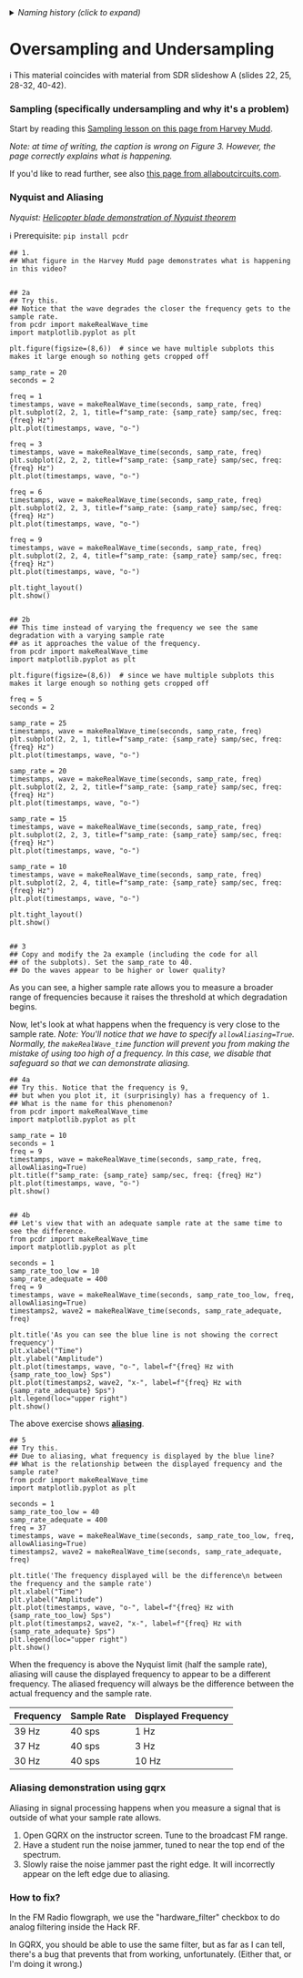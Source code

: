 <details><summary><i>Naming history (click to expand)</i></summary>
<pre>
2022 Aug 08: 050-Nyquist.md
2022 Aug 30: 090-Nyquist.md 
2023 Jan 04: 082-Nyquist.md 
2023 Jan 23: 082LATER-Nyquist.md 
2023 Jan 28: 999-Nyquist.md
2023 May 22: 040_Nyquist.md
2023 Aug 23: 030_Oversampling_Undersampling.md
</pre>
</details>

# Oversampling and Undersampling

ℹ️ This material coincides with material from SDR slideshow A (slides 22, 25, 28-32, 40-42).

### Sampling (specifically undersampling and why it's a problem)

Start by reading this [Sampling lesson on this page from Harvey Mudd](https://gallicchio.github.io/learnSDR/lesson06.html).

_Note: at time of writing, the caption is wrong on Figure 3. However, the page correctly explains what is happening._

If you'd like to read further, see also [this page from allaboutcircuits.com](https://www.allaboutcircuits.com/technical-articles/nyquist-shannon-theorem-understanding-sampled-systems/).

### Nyquist and Aliasing

_Nyquist: [Helicopter blade demonstration of Nyquist theorem](https://www.youtube.com/watch?v=yr3ngmRuGUc)_

ℹ️ Prerequisite: `pip install pcdr`


```python3
## 1.
## What figure in the Harvey Mudd page demonstrates what is happening in this video? 


## 2a 
## Try this.
## Notice that the wave degrades the closer the frequency gets to the sample rate.
from pcdr import makeRealWave_time
import matplotlib.pyplot as plt

plt.figure(figsize=(8,6))  # since we have multiple subplots this makes it large enough so nothing gets cropped off

samp_rate = 20
seconds = 2

freq = 1
timestamps, wave = makeRealWave_time(seconds, samp_rate, freq)
plt.subplot(2, 2, 1, title=f"samp_rate: {samp_rate} samp/sec, freq: {freq} Hz")
plt.plot(timestamps, wave, "o-")

freq = 3
timestamps, wave = makeRealWave_time(seconds, samp_rate, freq)
plt.subplot(2, 2, 2, title=f"samp_rate: {samp_rate} samp/sec, freq: {freq} Hz")
plt.plot(timestamps, wave, "o-")

freq = 6
timestamps, wave = makeRealWave_time(seconds, samp_rate, freq)
plt.subplot(2, 2, 3, title=f"samp_rate: {samp_rate} samp/sec, freq: {freq} Hz")
plt.plot(timestamps, wave, "o-")

freq = 9
timestamps, wave = makeRealWave_time(seconds, samp_rate, freq)
plt.subplot(2, 2, 4, title=f"samp_rate: {samp_rate} samp/sec, freq: {freq} Hz")
plt.plot(timestamps, wave, "o-")

plt.tight_layout()
plt.show()


## 2b
## This time instead of varying the frequency we see the same degradation with a varying sample rate
## as it approaches the value of the frequency.
from pcdr import makeRealWave_time
import matplotlib.pyplot as plt

plt.figure(figsize=(8,6))  # since we have multiple subplots this makes it large enough so nothing gets cropped off

freq = 5
seconds = 2

samp_rate = 25
timestamps, wave = makeRealWave_time(seconds, samp_rate, freq)
plt.subplot(2, 2, 1, title=f"samp_rate: {samp_rate} samp/sec, freq: {freq} Hz")
plt.plot(timestamps, wave, "o-")

samp_rate = 20
timestamps, wave = makeRealWave_time(seconds, samp_rate, freq)
plt.subplot(2, 2, 2, title=f"samp_rate: {samp_rate} samp/sec, freq: {freq} Hz")
plt.plot(timestamps, wave, "o-")

samp_rate = 15
timestamps, wave = makeRealWave_time(seconds, samp_rate, freq)
plt.subplot(2, 2, 3, title=f"samp_rate: {samp_rate} samp/sec, freq: {freq} Hz")
plt.plot(timestamps, wave, "o-")

samp_rate = 10
timestamps, wave = makeRealWave_time(seconds, samp_rate, freq)
plt.subplot(2, 2, 4, title=f"samp_rate: {samp_rate} samp/sec, freq: {freq} Hz")
plt.plot(timestamps, wave, "o-")

plt.tight_layout()
plt.show()


## 3
## Copy and modify the 2a example (including the code for all
## of the subplots). Set the samp_rate to 40.
## Do the waves appear to be higher or lower quality?
```

As you can see, a higher sample rate allows you to measure a broader range of frequencies because it raises the threshold at which degradation begins.

Now, let's look at what happens when the frequency is very close to the sample rate. _Note: You'll notice that we have to specify `allowAliasing=True`. Normally, the `makeRealWave_time` function will prevent you from making the mistake of using too high of a frequency. In this case, we disable that safeguard so that we can demonstrate aliasing._

```python3
## 4a
## Try this. Notice that the frequency is 9,
## but when you plot it, it (surprisingly) has a frequency of 1.
## What is the name for this phenomenon? 
from pcdr import makeRealWave_time
import matplotlib.pyplot as plt

samp_rate = 10
seconds = 1
freq = 9
timestamps, wave = makeRealWave_time(seconds, samp_rate, freq, allowAliasing=True)
plt.title(f"samp_rate: {samp_rate} samp/sec, freq: {freq} Hz")
plt.plot(timestamps, wave, "o-")
plt.show()


## 4b
## Let's view that with an adequate sample rate at the same time to see the difference.
from pcdr import makeRealWave_time
import matplotlib.pyplot as plt

seconds = 1
samp_rate_too_low = 10
samp_rate_adequate = 400
freq = 9
timestamps, wave = makeRealWave_time(seconds, samp_rate_too_low, freq, allowAliasing=True)
timestamps2, wave2 = makeRealWave_time(seconds, samp_rate_adequate, freq)

plt.title('As you can see the blue line is not showing the correct frequency')
plt.xlabel("Time")
plt.ylabel("Amplitude")
plt.plot(timestamps, wave, "o-", label=f"{freq} Hz with {samp_rate_too_low} Sps")
plt.plot(timestamps2, wave2, "x-", label=f"{freq} Hz with {samp_rate_adequate} Sps")
plt.legend(loc="upper right")
plt.show()
```

The above exercise shows [**aliasing**](https://gallicchio.github.io/learnSDR/lesson06.html).

```python3
## 5
## Try this.
## Due to aliasing, what frequency is displayed by the blue line?
## What is the relationship between the displayed frequency and the sample rate?
from pcdr import makeRealWave_time
import matplotlib.pyplot as plt

seconds = 1
samp_rate_too_low = 40
samp_rate_adequate = 400
freq = 37
timestamps, wave = makeRealWave_time(seconds, samp_rate_too_low, freq, allowAliasing=True)
timestamps2, wave2 = makeRealWave_time(seconds, samp_rate_adequate, freq)

plt.title('The frequency displayed will be the difference\n between the frequency and the sample rate')
plt.xlabel("Time")
plt.ylabel("Amplitude")
plt.plot(timestamps, wave, "o-", label=f"{freq} Hz with {samp_rate_too_low} Sps")
plt.plot(timestamps2, wave2, "x-", label=f"{freq} Hz with {samp_rate_adequate} Sps")
plt.legend(loc="upper right")
plt.show()

```

When the frequency is above the Nyquist limit (half the sample rate), aliasing will cause the displayed frequency to appear to be a different frequency. The aliased frequency will always be the difference between the actual frequency and the sample rate.
  
|  Frequency | Sample Rate | Displayed Frequency |
|-----|-----|-----|
| 39 Hz | 40 sps | 1 Hz |
| 37 Hz | 40 sps | 3 Hz |
| 30 Hz | 40 sps | 10 Hz |

### Aliasing demonstration using gqrx

Aliasing in signal processing happens when you measure a signal that is outside of what your sample rate allows.

1. Open GQRX on the instructor screen. Tune to the broadcast FM range.
2. Have a student run the noise jammer, tuned to near the top end of the spectrum.
3. Slowly raise the noise jammer past the right edge. It will incorrectly appear on the left edge due to aliasing.
 
### How to fix?

In the FM Radio flowgraph, we use the "hardware_filter" checkbox to do analog filtering inside the Hack RF.

In GQRX, you should be able to use the same filter, but as far as I can tell, there's a bug that prevents that from working, unfortunately. (Either that, or I'm doing it wrong.)
